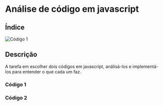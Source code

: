 # Análise de código em javascript

## Índice

![Código 1](#código-1)

## Descrição

A tarefa em escolher dois códigos em javascript, análisá-los e implementá-los para entender o que cada um faz.

### Código 1






### Código 2